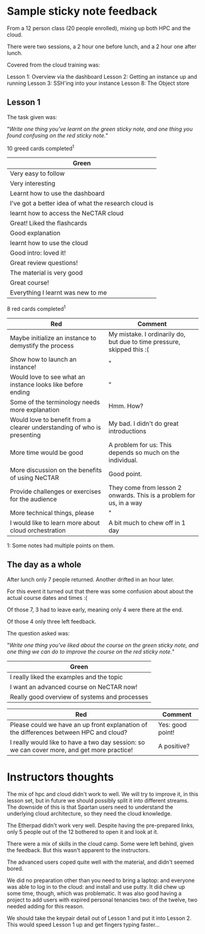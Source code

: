 # Sample sticky note feedback

From a 12 person class (20 people enrolled), mixing up both HPC and the cloud.

There were two sessions, a 2 hour one before lunch, and a 2 hour one after lunch.

Covered from the cloud training was:

Lesson 1: Overview via the dashboard
Lesson 2: Getting an instance up and running
Lesson 3: SSH'ing into your instance
Lesson 8: The Object store

## Lesson 1

The task given was:

"*Write one thing you've learnt on the green sticky note, and one thing you found confusing on
the red sticky note.*"

10 greed cards completed<sup>1</sup>

| Green |
| ----- |
| Very easy to follow |
| Very interesting |
| Learnt how to use the dashboard |
| I've got a better idea of what the research cloud is |
| learnt how to access the NeCTAR cloud |
| Great! Liked the flashcards |
| Good explanation |
| learnt how to use the cloud |
| Good intro: loved it! |
| Great review questions! |
| The material is very good |
| Great course! |
| Everything I learnt was new to me |

8 red cards completed<sup>1</sup>

| Red | Comment |
| --- | ------- |
| Maybe initialize an instance to demystify the process | My mistake. I ordinarily do, but due to time pressure, skipped this :( |
| Show how to launch an instance! | " |
| Would love to see what an instance looks like before ending | " |
| Some of the terminology needs more explanation | Hmm. How?  |
| Would love to benefit from a clearer understanding of who is presenting | My bad. I didn't do great introductions |
| More time would be good | A problem for us: This depends so much on the individual. |
| More discussion on the benefits of using NeCTAR | Good point. |
| Provide challenges or exercises for the audience | They come from lesson 2 onwards. This is a problem for us, in a way |
| More technical things, please | " |
| I would like to learn more about cloud orchestration | A bit much to chew off in 1 day |

1: Some notes had multiple points on them.

## The day as a whole

After lunch only 7 people returned. Another drifted in an hour later.

For this event it turned out that there was some confusion about
about the actual course dates and times :(

Of those 7, 3 had to leave early, meaning only 4 were there at the end.

Of those 4 only three left feedback.

The question asked was:

"*Write one thing you've liked about the course on the green sticky note,
and one thing we can do to improve the course on the red sticky note.*"

| Green |
| ----- |
| I really liked the examples and the topic |
| I want an advanced course on NeCTAR now! |
| Really good overview of systems and processes |

| Red | Comment |
| ----| ------- |
| Please could we have an up front explanation of the differences between HPC and cloud? | Yes: good point! |
| I really would like to have a two day session: so we can cover more, and get more practice! | A positive? |

# Instructors thoughts

The mix of hpc and cloud didn't work to well. We will try to improve it, in this lesson
set, but in future we should possibly split it into different streams. The downside of this
is that Spartan users need to understand the underlying cloud architecture, so they need the
cloud knowledge.

The Etherpad didn't work very well. Despite having the pre-prepared links, only 5 people
out of the 12 bothered to open it and look at it.

There were a mix of skills in the cloud camp. Some were left behind, given the feedback.
But this wasn't apparent to the instructors.

The advanced users coped quite well with the material, and didn't seemed bored.

We did no preparation other than you need to bring a laptop: and everyone was able to log
in to the cloud: and install and use putty. It did chew up some time, though, which was
problematic. It was also good having a project to add users with expired personal tenancies
two: of the twelve, two needed adding for this reason.

We should take the keypair detail out of Lesson 1 and put it into Lesson 2. This
would speed Lesson 1 up and get fingers typing faster...
